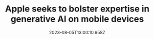 ---
external: true
url: https://www.ft.com/content/d74477b6-8355-42a9-ae37-7c835880ef9e
title: Apple seeks to bolster expertise in generative AI on mobile devices
description: Tech giant recruits staff to compress existing language models to run efficiently on iPhones and iPads rather than the cloud.
date: 2023-08-05T13:00:10.958Z
icon: https://www.google.com/s2/favicons?domain=ft.com&sz=32
source: Financial Times
---